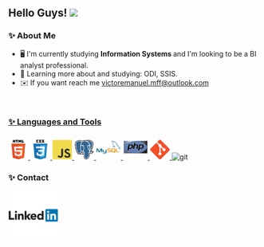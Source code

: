 <h2>Hello Guys! <a target="_blank" rel="noopener noreferrer" href="https://camo.githubusercontent.com/679a4b9aec5310ab02000bd6fde8cc046bb4966339340f661846de2005eeee95/68747470733a2f2f646b726e34736b30726e3331762e636c6f756466726f6e742e6e65742f323031382f30352f32393037303435392f706978656c6172742d6f63746f6361742e676966"><img src="https://camo.githubusercontent.com/679a4b9aec5310ab02000bd6fde8cc046bb4966339340f661846de2005eeee95/68747470733a2f2f646b726e34736b30726e3331762e636c6f756466726f6e742e6e65742f323031382f30352f32393037303435392f706978656c6172742d6f63746f6361742e676966" width="50" data-canonical-src="https://dkrn4sk0rn31v.cloudfront.net/2018/05/29070459/pixelart-octocat.gif" style="max-width:100%;"></a> </h2> 
<h3>✨ About Me</h3>
<ul>
  <li>🖥️ I'm currently studying <strong> Information Systems </strong> and I'm looking to be a BI analyst professional.</li>
  <li>📃 Learning more about and studying: ODI, SSIS.</li>
  <li>✉️ If you want reach me <a href="victoremanuel.mff@outlook.com">victoremanuel.mff@outlook.com</li>
</ul>
<br>
<h3>✨ <strong>Languages and Tools</strong></h3>
<a href="https://developer.mozilla.org/pt-BR/docs/Web/HTML/HTML5" rel="nofollow">
    <img src="https://github.com/devicons/devicon/raw/master/icons/html5/html5-original-wordmark.svg" alt="html" width="40" height="40" style="max-width:100%;">
</a>
<a href="https://developer.mozilla.org/pt-BR/docs/Web/CSS" rel="nofollow">
    <img src="https://github.com/devicons/devicon/raw/master/icons/css3/css3-original-wordmark.svg" alt="css" width="40" height="40" style="max-width:100%;">
</a>
<a href="https://developer.mozilla.org/en-US/docs/Web/JavaScript" rel="nofollow">
    <img src="https://github.com/devicons/devicon/raw/master/icons/javascript/javascript-original.svg" alt="javascript" width="40" height="40" style="max-width:100%;">
</a>
<a href="https://www.postgresql.org" rel="nofollow">
    <img src="https://github.com/devicons/devicon/raw/master/icons/postgresql/postgresql-original.svg" alt="postgresql" width="40" height="40" style="max-width:100%;">
</a>
<a href="https://www.mysql.com" rel="nofollow">
    <img src="https://github.com/devicons/devicon/blob/master/icons/mysql/mysql-original-wordmark.svg" alt="mysql" width="50" height="50" style="max-width:100%;">
</a>
<a href="https://www.php.net/" rel="nofollow">
    <img src="https://github.com/devicons/devicon/blob/master/icons/php/php-original.svg" alt="mysql" width="50" height="50" style="max-width:100%;">
</a>
<a href="https://git-scm.com/" rel="nofollow">
    <img src="https://github.com/devicons/devicon/raw/master/icons/git/git-original.svg" alt="git" width="40" height="40" style="max-width:100%;">
</a>
<img src="https://repository-images.githubusercontent.com/240076753/32a00780-916e-11ea-8ed6-7350dfcaa5c0" alt="git" width="40" height="40" style="max-width:100%;">
<br>
<h3>✨ <strong>Contact</strong> </h3>
<a href=https://www.linkedin.com/in/victor-emanuel-9911ba1a6/" rel="nofollow">
    <img src="https://github.com/devicons/devicon/blob/master/icons/linkedin/linkedin-original-wordmark.svg" alt="git" width="100" height="100" style="max-width:100%;">
</a>
